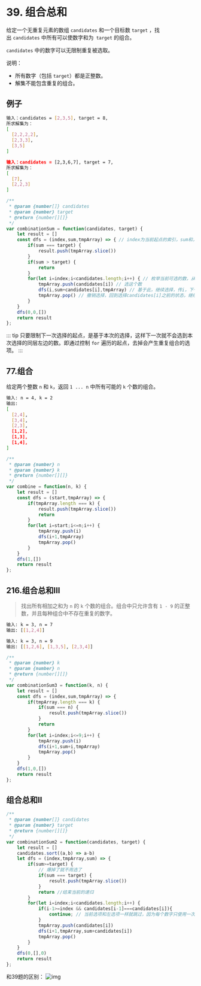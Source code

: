 # 39. 组合总和
给定一个无重复元素的数组 `candidates` 和一个目标数 `target` ，找出 `candidates` 中所有可以使数字和为` target` 的组合。

`candidates` 中的数字可以无限制重复被选取。

说明：

- 所有数字（包括 `target`）都是正整数。
- 解集不能包含重复的组合。 

## 例子
```bash
输入：candidates = [2,3,5], target = 8,
所求解集为：
[
  [2,2,2,2],
  [2,3,3],
  [3,5]
]

输入：candidates = [2,3,6,7], target = 7,
所求解集为：
[
  [7],
  [2,2,3]
]
```

```js
/**
 * @param {number[]} candidates
 * @param {number} target
 * @return {number[][]}
 */
var combinationSum = function(candidates, target) {
    let result = []
    const dfs = (index,sum,tmpArray) => { // index为当前起点的索引，sum和，tmpArray结果集合
        if(sum === target) {
            result.push(tmpArray.slice())
        }
        if(sum > target) {
            return
        }
        for(let i=index;i<candidates.length;i++) { // 枚举当前可选的数，从index开始
            tmpArray.push(candidates[i]) // 选这个数
            dfs(i,sum+candidates[i],tmpArray) // 基于此，继续选择，传i，下一次就不会选到i左边的数
            tmpArray.pop() // 撤销选择，回到选择candidates[i]之前的状态，继续尝试选同层右边的数
        }
    }
    dfs(0,0,[])
    return result
};
```

::: tip
只要限制下一次选择的起点，是基于本次的选择，这样下一次就不会选到本次选择的同层左边的数。即通过控制 `for` 遍历的起点，去掉会产生重复组合的选项。
:::

## 77.组合
给定两个整数 `n` 和 `k`，返回 `1 ... n` 中所有可能的 `k` 个数的组合。

```bash
输入: n = 4, k = 2
输出:
[
  [2,4],
  [3,4],
  [2,3],
  [1,2],
  [1,3],
  [1,4],
]
```

```js
/**
 * @param {number} n
 * @param {number} k
 * @return {number[][]}
 */
var combine = function(n, k) {
    let result = []
    const dfs = (start,tmpArray) => {
        if(tmpArray.length === k) {
            result.push(tmpArray.slice())
            return
        }
        for(let i=start;i<=n;i++) {
            tmpArray.push(i)
            dfs(i+1,tmpArray)
            tmpArray.pop()
        }
    }
    dfs(1,[])
    return result
};
```

## 216.组合总和III
> 找出所有相加之和为 `n` 的 `k` 个数的组合。组合中只允许含有 `1 - 9` 的正整数，并且每种组合中不存在重复的数字。
```bash
输入: k = 3, n = 7
输出: [[1,2,4]]

输入: k = 3, n = 9
输出: [[1,2,6], [1,3,5], [2,3,4]]
```

```js
/**
 * @param {number} k
 * @param {number} n
 * @return {number[][]}
 */
var combinationSum3 = function(k, n) {
    let result = []
    const dfs = (index,sum,tmpArray) => {
        if(tmpArray.length === k) {
            if(sum === n) {
                result.push(tmpArray.slice())
            }
            return
        }
        for(let i=index;i<=9;i++) {
            tmpArray.push(i)
            dfs(i+1,sum+i,tmpArray)
            tmpArray.pop()
        }
    }
    dfs(1,0,[])
    return result
};
```

## 组合总和II
```js
/**
 * @param {number[]} candidates
 * @param {number} target
 * @return {number[][]}
 */
var combinationSum2 = function(candidates, target) {
    let result = []
    candidates.sort((a,b) => a-b)
    let dfs = (index,tmpArray,sum) => {
        if(sum>=target) {
            // 爆掉了就不用选了
            if(sum === target) {
                result.push(tmpArray.slice())
            }
            return //结束当前的递归
        }
        for(let i=index;i<candidates.length;i++) {
            if(i-1>=index && candidates[i-1]===candidates[i]){
                continue; // 当前选项和左选项一样就跳过，因为每个数字只使用一次
            }
            tmpArray.push(candidates[i])
            dfs(i+1,tmpArray,sum+candidates[i])
            tmpArray.pop()
        }
    }
    dfs(0,[],0)
    return result
};
```

和39题的区别：
![img](/dovis-blog/other/86.png)